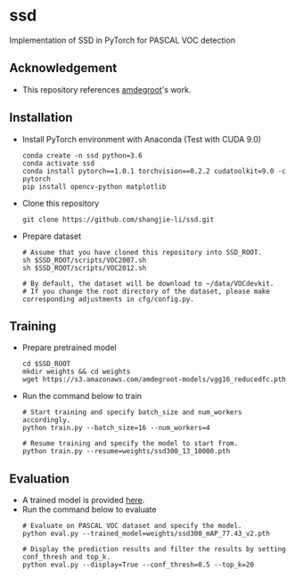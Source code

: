 # ssd

Implementation of SSD in PyTorch for PASCAL VOC detection

## Acknowledgement
 - This repository references [amdegroot](https://github.com/amdegroot/ssd.pytorch)'s work.

## Installation
 - Install PyTorch environment with Anaconda (Test with CUDA 9.0)
   ```
   conda create -n ssd python=3.6
   conda activate ssd
   conda install pytorch==1.0.1 torchvision==0.2.2 cudatoolkit=9.0 -c pytorch
   pip install opencv-python matplotlib
   ```
 - Clone this repository
   ```
   git clone https://github.com/shangjie-li/ssd.git
   ```
 - Prepare dataset
   ```
   # Assume that you have cloned this repository into SSD_ROOT.
   sh $SSD_ROOT/scripts/VOC2007.sh
   sh $SSD_ROOT/scripts/VOC2012.sh
   
   # By default, the dataset will be download to ~/data/VOCdevkit.
   # If you change the root directory of the dataset, please make corresponding adjustments in cfg/config.py.
   ```

## Training
 - Prepare pretrained model
   ```
   cd $SSD_ROOT
   mkdir weights && cd weights
   wget https://s3.amazonaws.com/amdegroot-models/vgg16_reducedfc.pth
   ```
 - Run the command below to train
   ```
   # Start training and specify batch_size and num_workers accordingly.
   python train.py --batch_size=16 --num_workers=4
   
   # Resume training and specify the model to start from.
   python train.py --resume=weights/ssd300_13_10000.pth
   ```
 
## Evaluation
 - A trained model is provided [here](https://s3.amazonaws.com/amdegroot-models/ssd300_mAP_77.43_v2.pth).
 - Run the command below to evaluate
   ```
   # Evaluate on PASCAL VOC dataset and specify the model.
   python eval.py --trained_model=weights/ssd300_mAP_77.43_v2.pth
   
   # Display the prediction results and filter the results by setting conf_thresh and top_k.
   python eval.py --display=True --conf_thresh=0.5 --top_k=20
   ```
